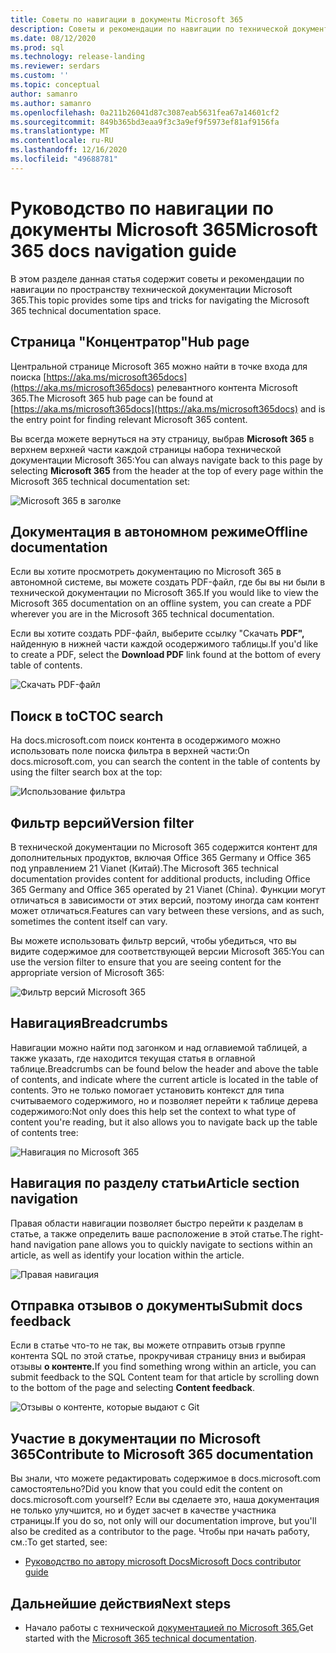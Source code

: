 ```yaml
---
title: Советы по навигации в документы Microsoft 365
description: Советы и рекомендации по навигации по технической документации Microsoft 365— поясняются такие моменты, как страница концентратора, оглавка, заглавная таблица, а также использование навигации и использование фильтра версий.
ms.date: 08/12/2020
ms.prod: sql
ms.technology: release-landing
ms.reviewer: serdars
ms.custom: ''
ms.topic: conceptual
author: samanro
ms.author: samanro
ms.openlocfilehash: 0a211b26041d87c3087eab5631fea67a14601cf2
ms.sourcegitcommit: 849b365bd3eaa9f3c3a9ef9f5973ef81af9156fa
ms.translationtype: MT
ms.contentlocale: ru-RU
ms.lasthandoff: 12/16/2020
ms.locfileid: "49688781"
---
```

# <a name="microsoft-365-docs-navigation-guide"></a><span data-ttu-id="369eb-103">Руководство по навигации по документы Microsoft 365</span><span class="sxs-lookup"><span data-stu-id="369eb-103">Microsoft 365 docs navigation guide</span></span>

<span data-ttu-id="369eb-104">В этом разделе данная статья содержит советы и рекомендации по навигации по пространству технической документации Microsoft 365.</span><span class="sxs-lookup"><span data-stu-id="369eb-104">This topic provides some tips and tricks for navigating the Microsoft 365 technical documentation space.</span></span>  

## <a name="hub-page"></a><span data-ttu-id="369eb-105">Страница "Концентратор"</span><span class="sxs-lookup"><span data-stu-id="369eb-105">Hub page</span></span>

<span data-ttu-id="369eb-106">Центральной странице Microsoft 365 можно найти в точке входа для поиска [https://aka.ms/microsoft365docs](https://aka.ms/microsoft365docs) релевантного контента Microsoft 365.</span><span class="sxs-lookup"><span data-stu-id="369eb-106">The Microsoft 365 hub page can be found at [https://aka.ms/microsoft365docs](https://aka.ms/microsoft365docs) and is the entry point for finding relevant Microsoft 365 content.</span></span>

<span data-ttu-id="369eb-107">Вы всегда можете вернуться на эту страницу, выбрав **Microsoft 365** в верхнем верхней части каждой страницы набора технической документации Microsoft 365:</span><span class="sxs-lookup"><span data-stu-id="369eb-107">You can always navigate back to this page by selecting **Microsoft 365** from the header at the top of every page within the Microsoft 365 technical documentation set:</span></span>

![Microsoft 365 в заголке](media/m365-header-cursor.png)

## <a name="offline-documentation"></a><span data-ttu-id="369eb-109">Документация в автономном режиме</span><span class="sxs-lookup"><span data-stu-id="369eb-109">Offline documentation</span></span>

<span data-ttu-id="369eb-110">Если вы хотите просмотреть документацию по Microsoft 365 в автономной системе, вы можете создать PDF-файл, где бы вы ни были в технической документации по Microsoft 365.</span><span class="sxs-lookup"><span data-stu-id="369eb-110">If you would like to view the Microsoft 365 documentation on an offline system, you can create a PDF wherever you are in the Microsoft 365 technical documentation.</span></span>

<span data-ttu-id="369eb-111">Если вы хотите создать PDF-файл, выберите ссылку "Скачать **PDF",** найденную в нижней части каждой осодержимого таблицы.</span><span class="sxs-lookup"><span data-stu-id="369eb-111">If you'd like to create a PDF, select the **Download PDF** link found at the bottom of every table of contents.</span></span>

![Скачать PDF-файл](media/m365-download-pdf-cursor.png)

## <a name="toc-search"></a><span data-ttu-id="369eb-113">Поиск в toC</span><span class="sxs-lookup"><span data-stu-id="369eb-113">TOC search</span></span> 
<span data-ttu-id="369eb-114">На docs.microsoft.com поиск контента в осодержимого можно использовать поле поиска фильтра в верхней части:</span><span class="sxs-lookup"><span data-stu-id="369eb-114">On docs.microsoft.com, you can search the content in the table of contents by using the filter search box at the top:</span></span>

![Использование фильтра](media/m365-filter-by-title.png)

## <a name="version-filter"></a><span data-ttu-id="369eb-116">Фильтр версий</span><span class="sxs-lookup"><span data-stu-id="369eb-116">Version filter</span></span>
<span data-ttu-id="369eb-117">В технической документации по Microsoft 365 содержится контент для дополнительных продуктов, включая Office 365 Germany и Office 365 под управлением 21 Vianet (Китай).</span><span class="sxs-lookup"><span data-stu-id="369eb-117">The Microsoft 365 technical documentation provides content for additional products, including Office 365 Germany and Office 365 operated by 21 Vianet (China).</span></span> <span data-ttu-id="369eb-118">Функции могут отличаться в зависимости от этих версий, поэтому иногда сам контент может отличаться.</span><span class="sxs-lookup"><span data-stu-id="369eb-118">Features can vary between these versions, and as such, sometimes the content itself can vary.</span></span>

<span data-ttu-id="369eb-119">Вы можете использовать фильтр версий, чтобы убедиться, что вы видите содержимое для соответствующей версии Microsoft 365:</span><span class="sxs-lookup"><span data-stu-id="369eb-119">You can use the version filter to ensure that you are seeing content for the appropriate version of Microsoft 365:</span></span>

![Фильтр версий Microsoft 365](media/m365-version-filter.png)

## <a name="breadcrumbs"></a><span data-ttu-id="369eb-121">Навигация</span><span class="sxs-lookup"><span data-stu-id="369eb-121">Breadcrumbs</span></span>

<span data-ttu-id="369eb-122">Навигации можно найти под загонком и над оглавиемой таблицей, а также указать, где находится текущая статья в оглавной таблице.</span><span class="sxs-lookup"><span data-stu-id="369eb-122">Breadcrumbs can be found below the header and above the table of contents, and indicate where the current article is located in the table of contents.</span></span>  <span data-ttu-id="369eb-123">Это не только помогает установить контекст для типа считываемого содержимого, но и позволяет перейти к таблице дерева содержимого:</span><span class="sxs-lookup"><span data-stu-id="369eb-123">Not only does this help set the context to what type of content you're reading, but it also allows you to navigate back up the table of contents tree:</span></span>

![Навигация по Microsoft 365](media/m365-breadcrumb.png)

## <a name="article-section-navigation"></a><span data-ttu-id="369eb-125">Навигация по разделу статьи</span><span class="sxs-lookup"><span data-stu-id="369eb-125">Article section navigation</span></span>

<span data-ttu-id="369eb-126">Правая области навигации позволяет быстро перейти к разделам в статье, а также определить ваше расположение в этой статье.</span><span class="sxs-lookup"><span data-stu-id="369eb-126">The right-hand navigation pane allows you to quickly navigate to sections within an article, as well as identify your location within the article.</span></span>  

![Правая навигация](media/m365-article-sections.png)

## <a name="submit-docs-feedback"></a><span data-ttu-id="369eb-128">Отправка отзывов о документы</span><span class="sxs-lookup"><span data-stu-id="369eb-128">Submit docs feedback</span></span>

<span data-ttu-id="369eb-129">Если в статье что-то не так, вы можете отправить отзыв группе контента SQL по этой статье, прокручивая страницу вниз и выбирая отзывы **о контенте.**</span><span class="sxs-lookup"><span data-stu-id="369eb-129">If you find something wrong within an article, you can submit feedback to the SQL Content team for that article by scrolling down to the bottom of the page and selecting **Content feedback**.</span></span>

![Отзывы о контенте, которые выдают с Git](media/m365-article-feedback.png)

## <a name="contribute-to-microsoft-365-documentation"></a><span data-ttu-id="369eb-131">Участие в документации по Microsoft 365</span><span class="sxs-lookup"><span data-stu-id="369eb-131">Contribute to Microsoft 365 documentation</span></span>

<span data-ttu-id="369eb-132">Вы знали, что можете редактировать содержимое в docs.microsoft.com самостоятельно?</span><span class="sxs-lookup"><span data-stu-id="369eb-132">Did you know that you could edit the content on docs.microsoft.com yourself?</span></span> <span data-ttu-id="369eb-133">Если вы сделаете это, наша документация не только улучшится, но и будет засчет в качестве участника страницы.</span><span class="sxs-lookup"><span data-stu-id="369eb-133">If you do so, not only will our documentation improve, but you'll also be credited as a contributor to the page.</span></span> <span data-ttu-id="369eb-134">Чтобы при начать работу, см.:</span><span class="sxs-lookup"><span data-stu-id="369eb-134">To get started, see:</span></span>

- [<span data-ttu-id="369eb-135">Руководство по автору microsoft Docs</span><span class="sxs-lookup"><span data-stu-id="369eb-135">Microsoft Docs contributor guide</span></span>](https://docs.microsoft.com/contribute/)

## <a name="next-steps"></a><span data-ttu-id="369eb-136">Дальнейшие действия</span><span class="sxs-lookup"><span data-stu-id="369eb-136">Next steps</span></span>

- <span data-ttu-id="369eb-137">Начало работы с технической [документацией по Microsoft 365.](index.yml)</span><span class="sxs-lookup"><span data-stu-id="369eb-137">Get started with the [Microsoft 365 technical documentation](index.yml).</span></span>
